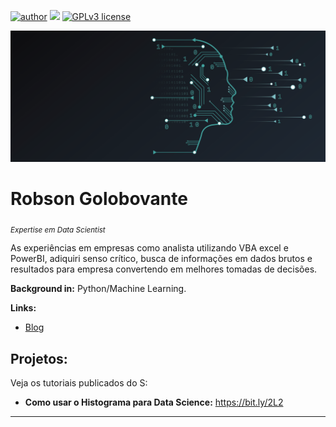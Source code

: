 [![author](https://img.shields.io/badge/author-robson-red.svg)](https://www.linkedin.com/in/robsongolobovante
) [![](https://img.shields.io/badge/python-3.10+-blue.svg)](https://www.python.org/downloads/release/python-3105/) [![GPLv3 license](https://img.shields.io/badge/License-GPLv3-blue.svg)](http://perso.crans.org/besson/LICENSE.html)

<p align="center">
  <img src="databanner.png" >
</p>

# Robson Golobovante
<sub>*Expertise em Data Scientist*</sub>

As experiências em empresas como analista utilizando VBA excel e PowerBI, adiquiri senso crítico, busca
de informações em dados brutos e resultados para empresa convertendo em melhores tomadas de decisões.

**Background in:** Python/Machine Learning.

**Links:**
* [Blog](http://sig)


## Projetos:
Veja os tutoriais publicados do S:

* **Como usar o Histograma para Data Science:** https://bit.ly/2L2

---
